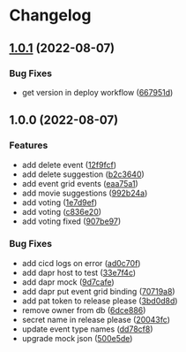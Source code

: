 # Changelog

## [1.0.1](https://github.com/4sgard-dev/asgard-be-movie-service/compare/v1.0.0...v1.0.1) (2022-08-07)


### Bug Fixes

* get version in deploy workflow ([667951d](https://github.com/4sgard-dev/asgard-be-movie-service/commit/667951d9836f7c80d4867d581e3df08b0f99e72d))

## 1.0.0 (2022-08-07)


### Features

* add delete event ([12f9fcf](https://github.com/4sgard-dev/asgard-be-movie-service/commit/12f9fcff6aa5f4b948c19a8ac2e52c75e23d9ca9))
* add delete suggestion ([b2c3640](https://github.com/4sgard-dev/asgard-be-movie-service/commit/b2c364075cf174372b714e22ebd7b65ec38c718e))
* add event grid events ([eaa75a1](https://github.com/4sgard-dev/asgard-be-movie-service/commit/eaa75a1e997e65d414edbc466cf2fe13dee0e83f))
* add movie suggestions ([992b24a](https://github.com/4sgard-dev/asgard-be-movie-service/commit/992b24a7c1cd2ced736fed251a16fd6bda9fcb34))
* add voting ([1e7d9ef](https://github.com/4sgard-dev/asgard-be-movie-service/commit/1e7d9efb432a5e9fd28a68b1cdb791c74168f7a7))
* add voting ([c836e20](https://github.com/4sgard-dev/asgard-be-movie-service/commit/c836e2050c19b11c71b70cf628c3cc07f0d1cb4c))
* add voting fixed ([907be97](https://github.com/4sgard-dev/asgard-be-movie-service/commit/907be976a0363ed8398b58c0b72f683e92b50775))


### Bug Fixes

* add cicd logs on error ([ad0c70f](https://github.com/4sgard-dev/asgard-be-movie-service/commit/ad0c70fc2aee1337c11d235252e3b818c0c55322))
* add dapr host to test ([33e7f4c](https://github.com/4sgard-dev/asgard-be-movie-service/commit/33e7f4c44e1e78852147ad19948b282dbbf7f25e))
* add dapr mock ([9d7cafe](https://github.com/4sgard-dev/asgard-be-movie-service/commit/9d7cafe49dbc0b79e2e1bf7070cd9f2a05ca626c))
* add dapr put event grid binding ([70719a8](https://github.com/4sgard-dev/asgard-be-movie-service/commit/70719a8f0edc63b97fccafbdd4875dcbd0103853))
* add pat token to release please ([3bd0d8d](https://github.com/4sgard-dev/asgard-be-movie-service/commit/3bd0d8d751923ac6bd5191a96b531a112e3d42ef))
* remove owner from db ([6dce886](https://github.com/4sgard-dev/asgard-be-movie-service/commit/6dce8862e8fefa9392181db1428a9e475ab6e82b))
* secret name in release please ([20043fc](https://github.com/4sgard-dev/asgard-be-movie-service/commit/20043fca1fb6a37517761181a014e0ac77d51790))
* update event type names ([dd78cf8](https://github.com/4sgard-dev/asgard-be-movie-service/commit/dd78cf8c7787e35743cd83e0926b4f2df61e9145))
* upgrade mock json ([500e5de](https://github.com/4sgard-dev/asgard-be-movie-service/commit/500e5de7f268cb8d53cc4df323aa131e6bd65fde))
